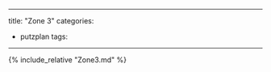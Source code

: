 
---
title: "Zone 3"
categories:
  - putzplan
tags:
---

<!--more-->
{%  include_relative "Zone3.md" %}
<!--stackedit_data:
eyJoaXN0b3J5IjpbMTY3MjQ0OTEwOF19
-->